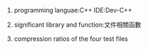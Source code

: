 1. programming languae:C++
   IDE:Dev-C++

2. significant library and function:文件相關函數

3. compression ratios of the four test files
